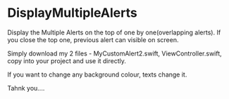 # DisplayMultipleAlerts
Display the Multiple Alerts on the top of one by one(overlapping alerts). 
If you close the top one, previous alert can visible on screen.

Simply download my 2 files - MyCustomAlert2.swift, ViewController.swift, copy into your project and use it directly.

If you want to change any background colour, texts change it.

Tahnk you....

